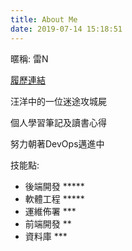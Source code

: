 ```yaml
---
title: About Me
date: 2019-07-14 15:18:51
---
```

暱稱: 雷N

[履歷連結](https://www.cakeresume.com/tedmax100)

汪洋中的一位迷途攻城屍

個人學習筆記及讀書心得

努力朝著DevOps邁進中

技能點:
* 後端開發 *****
* 軟體工程 *****
* 運維佈署 ***
* 前端開發 **
* 資料庫   ***
